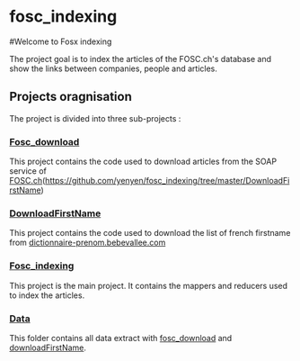 fosc_indexing
=============

#Welcome to Fosx indexing

The project goal is to index the articles of the FOSC.ch's database and show the links between companies, people and articles.

## Projects oragnisation

The project is divided into three sub-projects :

### [Fosc_download](https://github.com/yenyen/fosc_indexing/tree/master/fosc_download)

This project contains the code used to download articles from the SOAP service of [FOSC.ch](http://fosc.ch)(https://github.com/yenyen/fosc_indexing/tree/master/DownloadFirstName)

### [DownloadFirstName](https://github.com/yenyen/fosc_indexing/tree/master/DownloadFirstName)

This project contains the code used to download the list of french firstname from [dictionnaire-prenom.bebevallee.com](http://dictionnaire-prenom.bebevallee.com)

### [Fosc_indexing](https://github.com/yenyen/fosc_indexing/tree/master/fosc_indexing)

This project is the main project. It contains the mappers and reducers used to index the articles.

### [Data](https://github.com/yenyen/fosc_indexing/tree/master/data)

This folder contains all data extract with [fosc_download](https://github.com/yenyen/fosc_indexing/tree/master/fosc_download) and [downloadFirstName](https://github.com/yenyen/fosc_indexing/tree/master/DownloadFirstName).